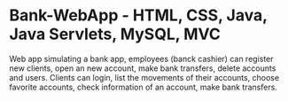 # Bank-WebApp - HTML, CSS, Java, Java Servlets, MySQL, MVC
Web app simulating a bank app, employees (banck cashier) can register new clients, open an new account, make bank transfers, delete accounts and users.
Clients can login, list the movements of their accounts, choose favorite accounts, check information of an account, make bank transfers.
